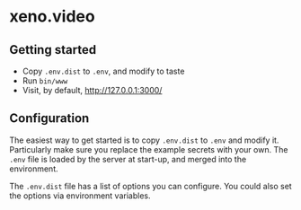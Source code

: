 # xeno.video

##  Getting started

* Copy `.env.dist` to `.env`, and modify to taste
* Run `bin/www`
* Visit, by default, http://127.0.0.1:3000/

## Configuration

The easiest way to get started is to copy `.env.dist` to `.env` and modify it. Particularly make sure you replace the
example secrets with your own. The `.env` file is loaded by the server at start-up, and merged into the environment.

The `.env.dist` file has a list of options you can configure. You could also set the options via environment variables.